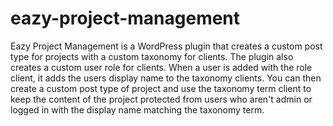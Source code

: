 # eazy-project-management
Eazy Project Management is a WordPress plugin that creates a custom post type for projects with a custom taxonomy for clients. The plugin also creates a custom user role for clients. When a user is added with the role client, it adds the users display name to the taxonomy clients. You can then create a custom post type of project and use the taxonomy term client to keep the content of the project protected from users who aren\'t admin or logged in with the display name matching the taxonomy term. 
